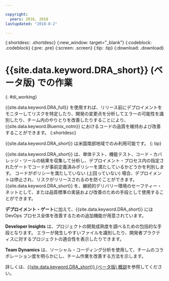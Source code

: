 ```yaml
---

copyright:
  years: 2016, 2018
lastupdated: "2018-8-2"

---
```


{:shortdesc: .shortdesc}
{:new_window: target="_blank"}
{:codeblock: .codeblock}
{:pre: .pre}
{:screen: .screen}
{:tip: .tip}
{:download: .download}

# {{site.data.keyword.DRA_short}} (ベータ版) での作業
{: #di_working}

{{site.data.keyword.DRA_full}} を使用すれば、リリース前にデプロイメントをモニターしてリスクを特定したり、開発の変更点を分析してエラーの可能性を識別したり、チーム内のやりとりを改善したりすることにより、{{site.data.keyword.Bluemix_notm}} におけるコードの品質を維持および改善することができます。
{:shortdesc}

{{site.data.keyword.DRA_short}} は米国南部地域でのみ利用可能です。
{: tip}

{{site.data.keyword.DRA_short}} は、単体テスト、機能テスト、コード・カバレッジ・ツールの結果を収集して分析し、デプロイメント・プロセス内の指定されたゲートでコードが事前定義済みポリシーを満たしているかどうかを判別します。 コードがポリシーを満たしていない (上回っていない) 場合、デプロイメントは停止され、リスクがリリースされるのを防ぐことができます。 {{site.data.keyword.DRA_short}} を、継続的デリバリー環境のセーフティー・ネットとして、または品質標準の実装および改善のための手段として使用することができます。 

**デプロイメント・ゲート**に加えて、{{site.data.keyword.DRA_short}} には DevOps プロセス全体を改善するための追加機能が用意されています。  

**Developer Insights** は、プロジェクトの開発成熟度を調べるための包括的な手段となります。 エラーが発生しやすいファイルを識別したり、開発者プラクティスに対するプロジェクトの適合性を表示したりできます。
	
**Team Dynamics** は、ソーシャル・コーディング分析を使用して、チームのコラボレーション度を明らかにし、チーム作業を改善する方法を示します。

詳しくは、[{{site.data.keyword.DRA_short}} (ベータ版) 概説](/docs/services/DevOpsInsights/index.html)を参照してください。
